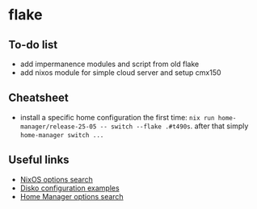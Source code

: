 # flake

## To-do list

- add impermanence modules and script from old flake
- add nixos module for simple cloud server and setup cmx150

## Cheatsheet

- install a specific home configuration the first time: `nix run home-manager/release-25-05 -- switch --flake .#t490s`. after that simply `home-manager switch ...`

## Useful links

- [NixOS options search](https://search.nixos.org/options?channel=unstable)
- [Disko configuration examples](https://github.com/nix-community/disko/tree/master/example)
- [Home Manager options search](https://home-manager-options.extranix.com/)


